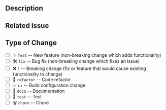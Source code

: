 <!-- Thanks for contributing! -->

## Description

<!--- Describe your changes in detail -->

## Related Issue

<!--- Link the relevant issue here -->

## Type of Change

<!---
  Please look at the following checklist and put an `x` in all the boxes that
  apply to ensure that your PR can be accepted quickly:
-->

- [ ] ✨ `feat` -- New feature (non-breaking change which adds functionality)
- [ ] 🛠️ `fix` -- Bug fix (non-breaking change which fixes an issue)
- [ ] ❌ `!` -- Breaking change (fix or feature that would cause existing
  functionality to change)
- [ ] 🧹 `refactor` -- Code refactor
- [ ] ✅ `ci` -- Build configuration change
- [ ] 📝 `docs` -- Documentation
- [ ] 🧪 `test` -- Test
- [ ] 🗑️ `chore` -- Chore
